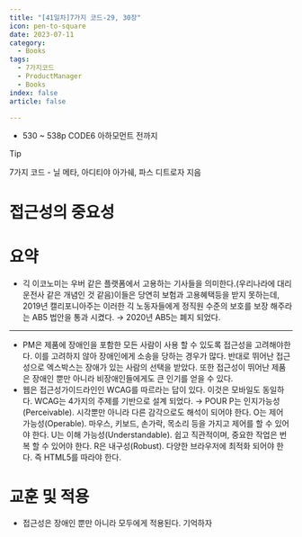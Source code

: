 ```yaml
---
title: "[41일차]7가지 코드-29, 30장"
icon: pen-to-square
date: 2023-07-11
category:
  - Books
tags:
  - 7가지코드
  - ProductManager
  - Books
index: false
article: false

---
```


- 530 ~ 538p CODE6 아하모먼트 전까지

<!-- more -->

>[!tip]
>7가지 코드 - 닐 메타, 아디티야 아가쉐, 파스 디트로자 지음


# 접근성의 중요성

# 요약

- 긱 이코노미는 우버 같은 플랫폼에서 고용하는 기사들을 의미한다.(우리나라에 대리운전사 같은 개념인 것 같음)이들은 당연히 보험과 고용혜택등을 받지 못하는데, 2019년 캘리포니아주는 이러한 긱 노동자들에게 정직원 수준의 보호를 보장 해주라는 AB5 법안을 통과 시켰다. → 2020년 AB5는 폐지 되었다.

---

- PM은 제품에 장애인을 포함한 모든 사람이 사용 할 수 있도록 접근성을 고려해야한다. 이를 고려하지 않아 장애인에게 소송을 당하는 경우가 많다. 반대로 뛰어난 접근성으로 엑스박스는 장애가 있는 사람의 선택을 받았다. 
또한 접근성이 뛰어난 제품은 장애인 뿐만 아니라 비장애인들에게도 큰 인기를 얻을 수 있다.
- 웹은 접근성가이드라인인 WCAG를 따르라는 답이 있다. 이것은 모바일도 동일하다. 
WCAG는 4가지의 주제를 기반으로 설계 되었다. → POUR
P는 인지가능성(Perceivable). 시각뿐만 아니라 다른 감각으로도 해석이 되어야 한다. 
O는 제어 가능성(Operable). 마우스, 키보드, 손가락, 목소리 등을 가지고 제어를 할 수 있어야 한다. 
U는 이해 가능성(Understandable). 쉽고 직관적이며, 중요한 작업은 번복 할 수 있어야 한다. 
R은 내구성(Robust). 다양한 브라우저에 최적화 되어야 한다. 즉 HTML5를 따라야 한다.

# 교훈 및 적용

- 접근성은 장애인 뿐만 아니라 모두에게 적용된다. 기억하자